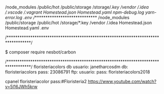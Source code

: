 /node_modules
/public/hot
/public/storage
/storage/*.key
/vendor
/.idea
/.vscode
/.vagrant
Homestead.json
Homestead.yaml
npm-debug.log
yarn-error.log
.env
/******************************
/node_modules
/public/storage
/public/hot
/storage/*.key
/vendor
/.idea
Homestead.json
Homestead.yaml
.env

/***********************************************************************************/

	
$ composer require nesbot/carbon



/***********************************************************************************/
floristeriacolors db
usuario: janetharcosdm
db: floristeriacolors
pass: 23086791
ftp:
usuario: 
pass: floristeriacolors2018

cpanel
floristeriacolor
pass:#Floristeria2
https://www.youtube.com/watch?v=5l16JWh5krw
